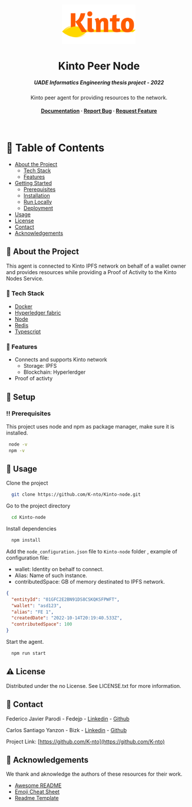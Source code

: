 <div align="center">

  <img src="resources/Kintoisologo.png" alt="logo" width="200" height="auto" />
  <h1>Kinto Peer Node</h1>
  
  <h5>
    UADE Informatics Engineering thesis project - 2022   
  </h5>

  <p>
    Kinto peer agent for providing resources to the network. 
  </p>
   
<h4>
    <a href="https://github.com/K-nto/Kinto-node/">Documentation</a>
  <span> · </span>
    <a href="https://github.com/K-nto/Kinto-node/issues/">Report Bug</a>
  <span> · </span>
    <a href="https://github.com/K-nto/Kinto-node/issues/">Request Feature</a>
  </h4>
</div>

<br />

# :notebook_with_decorative_cover: Table of Contents

- [About the Project](#star2-about-the-project)
  - [Tech Stack](#space_invader-tech-stack)
  - [Features](#dart-features)
- [Getting Started](#toolbox-getting-started)
  - [Prerequisites](#bangbang-prerequisites)
  - [Installation](#gear-installation)
  - [Run Locally](#running-run-locally)
  - [Deployment](#triangular_flag_on_post-deployment)
- [Usage](#eyes-usage)
- [License](#warning-license)
- [Contact](#handshake-contact)
- [Acknowledgements](#gem-acknowledgements)

## :star2: About the Project

This agent is connected to Kinto IPFS network on behalf of a wallet owner and provides resources while providing a Proof of Activity to the Kinto Nodes Service.

### :space_invader: Tech Stack

  <ul>
    <li><a href="https://www.docker.com/">Docker</a></li>
    <li><a href="https://www.hyperledger.org/use/fabric">Hyperledger fabric</a></li>
    <li><a href="https://nodejs.org/">Node</a></li>
    <li><a href="https://redis.io/">Redis</a></li>
    <li><a href="https://www.typescriptlang.org/">Typescript</a></li>
  </ul>

### :dart: Features

- Connects and supports Kinto network
  - Storage: IPFS
  - Blockchain: Hyperlerdger
- Proof of activty

## :toolbox: Setup

### :bangbang: Prerequisites

This project uses node and npm as package manager, make sure it is installed.

```bash
 node -v
 npm -v
```

## :eyes: Usage

Clone the project

```bash
  git clone https://github.com/K-nto/Kinto-node.git
```

Go to the project directory

```bash
  cd Kinto-node
```

Install dependencies

```bash
  npm install
```

Add the `node_configuration.json` file to `Kinto-node` folder , example of configuration file:

- wallet: Identity on behalf to connect.
- Alias: Name of such instance.
- contributedSpace: GB of memory destinated to IPFS network.

```json
{
  "entityId": "01GFC2E2BN91DS8CSKQKSFPWFT",
  "wallet": "asd123",
  "alias": "FE 1",
  "createdDate": "2022-10-14T20:19:40.533Z",
  "contributedSpace": 100
}
```

Start the agent.

```bash
  npm run start
```

## :warning: License

Distributed under the no License. See LICENSE.txt for more information.

<!-- Contact -->

## :handshake: Contact

Federico Javier Parodi - Fedejp - [Linkedin](https://www.linkedin.com/in/fedejp) - [Github](https://github.com/Fedejp)

Carlos Santiago Yanzon - Bizk - [Linkedin](https://www.linkedin.com/in/carlos-santiago-yanzon/) - [Github](https://github.com/bizk)

Project Link: [https://github.com/K-nto](https://github.com/K-nto)

## :gem: Acknowledgements

We thank and aknowledge the authors of these resources for their work.

- [Awesome README](https://github.com/matiassingers/awesome-readme)
- [Emoji Cheat Sheet](https://github.com/ikatyang/emoji-cheat-sheet/blob/master/README.md#travel--places)
- [Readme Template](https://github.com/othneildrew/Best-README-Template)
